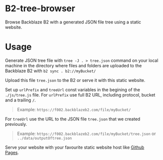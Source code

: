 # B2-tree-browser
Browse Backblaze B2 with a generated JSON file tree using a static website.


# Usage
Generate JSON tree file with `tree -J . > tree.json` command on your local machine in the directory where files and folders are uploaded to the Backblaze B2 with `b2 sync . b2://myBucket/`

Upload this file `tree.json` to the B2 or serve it with this static website.

Set up `urlPrefix` and `treeUrl` const variables in the begining of the `./js/tree.js` file.
For `urlPrefix` use full B2 URL, including protocol, bucket and a trailing `/`.
>Example: `https://f002.backblazeb2.com/file/myBucket/`

For `treeUrl` use the URL to the JSON file `tree.json` that we created previously.
>Example: `https://f002.backblazeb2.com/file/myBucket/tree.json` or `../data/outputOftree.json`

Serve your website with your favourite static website host like [Github Pages](https://pages.github.com/).
